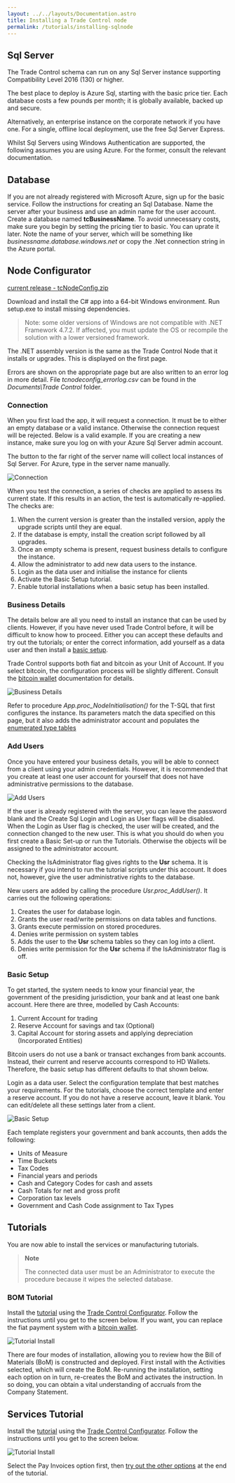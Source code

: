 ```yaml
---
layout: ../../layouts/Documentation.astro
title: Installing a Trade Control node
permalink: /tutorials/installing-sqlnode
---
```


## Sql Server

The Trade Control schema can run on any Sql Server instance supporting Compatibility Level 2016 (130) or higher.

The best place to deploy is Azure Sql, starting with the basic price tier. Each database costs a few pounds per month; it is globally available, backed up and secure.

Alternatively, an enterprise instance on the corporate network if you have one.
For a single, offline local deployment, use the free Sql Server Express. 

Whilst Sql Servers using Windows Authentication are supported, the following assumes you are using Azure. For the former, consult the relevant documentation.

## Database

If you are not already registered with Microsoft Azure, sign up for the basic service. 
Follow the instructions for creating an Sql Database. Name the server after your business and use an admin name for the user account. Create a database named **tcBusinessName**.  To avoid unnecessary costs, make sure you begin by setting the pricing tier to basic. You can uprate it later. Note the name of your server, which will be something like _businessname.database.windows.net_ or copy the .Net connection string in the Azure portal.

## Node Configurator

[current release - tcNodeConfig.zip](https://github.com/tradecontrol/sqlnode/releases)

Download and install the C# app into a 64-bit Windows environment. Run setup.exe to install missing dependencies.

> Note: some older versions of Windows are not compatible with .NET Framework 4.7.2. If affected, you must update the OS or recompile the solution with a lower versioned framework. 

The .NET assembly version is the same as the Trade Control Node that it installs or upgrades. This is displayed on the first page.

Errors are shown on the appropriate page but are also written to an error log in more detail. File _tcnodeconfig_errorlog.csv_ can be found in the _Documents\Trade Control_ folder.

### Connection

When you first load the app, it will request a connection. It must be to either an empty database or a valid instance. Otherwise the connection request will be rejected. Below is a valid example. If you are creating a new instance, make sure you log on with your Azure Sql Server admin account.

The button to the far right of the server name will collect local instances of Sql Server. For Azure, type in the server name manually.

![Connection](/images/tc_config_connection.png)

When you test the connection, a series of checks are applied to assess its current state. If this results in an action, the test is automatically re-applied. The checks are:

1. When the current version is greater than the installed version, apply the upgrade scripts until they are equal.
2. If the database is empty, install the creation script followed by all upgrades.
3. Once an empty schema is present, request business details to configure the instance.
4. Allow the administrator to add new data users to the instance.
5. Login as the data user and initialise the instance for clients 
6. Activate the Basic Setup tutorial.
7. Enable tutorial installations when a basic setup has been installed.

### Business Details

The details below are all you need to install an instance that can be used by clients. However, if you have never used Trade Control before, it will be difficult to know how to proceed. Either you can accept these defaults and try out the tutorials; or enter the correct information, add yourself as a data user and then install a [basic setup](#basic-setup).

Trade Control supports both fiat and bitcoin as your Unit of Account. If you select bitcoin, the configuration process will be slightly different. Consult the [bitcoin wallet](/tutorials/installing-bitcoin) documentation for details.

![Business Details](/images/tc_config_business_details.png)

Refer to procedure _App.proc_NodeInitialisation()_ for the T-SQL that first configures the instance. Its parameters match the data specified on this page, but it also adds the administrator account and populates the [enumerated type tables](https://github.com/tradecontrol/sqlnode/master/blob/docs/tc_coding_practice.md)
 
### Add Users

Once you have entered your business details, you will be able to connect from a client using your admin credentials. However, it is recommended that you create at least one user account for yourself that does not have administrative permissions to the database. 

![Add Users](/images/tc_config_add_users.png)

If the user is already registered with the server, you can leave the password blank and the Create Sql Login and Login as User flags will be disabled. When the Login as User flag is checked, the user will be created, and the connection changed to the new user. This is what you should do when you first create a Basic Set-up or run the Tutorials. Otherwise the objects will be assigned to the administrator account.

Checking the IsAdministrator flag gives rights to the **Usr** schema. It is necessary if you intend to run the tutorial scripts under this account. It does not, however, give the user administrative rights to the database.

New users are added by calling the procedure _Usr.proc_AddUser()_. It carries out the following operations:

1. Creates the user for database login.
2. Grants the user read/write permissions on data tables and functions. 
3. Grants execute permission on stored procedures.
4. Denies write permission on system tables
5. Adds the user to the **Usr** schema tables so they can log into a client. 
6. Denies write permission for the **Usr** schema if the IsAdministrator flag is off.

### Basic Setup

To get started, the system needs to know your financial year, the government of the presiding jurisdiction, your bank and at least one bank account. Here there are three, modelled by Cash Accounts:

1. Current Account for trading
2. Reserve Account for savings and tax (Optional)
3. Capital Account for storing assets and applying depreciation (Incorporated Entities)

Bitcoin users do not use a bank or transact exchanges from bank accounts. Instead, their current and reserve accounts correspond to HD Wallets. Therefore, the basic setup has different defaults to that shown below.

Login as a data user. Select the configuration template that best matches your requirements. For the tutorials, choose the correct template and enter a reserve account. If you do not have a reserve account, leave it blank. You can edit/delete all these settings later from a client. 

![Basic Setup](/images/tc_config_basic_setup.png)

Each template registers your government and bank accounts, then adds the following:

- Units of Measure
- Time Buckets
- Tax Codes
- Financial years and periods 
- Cash and Category Codes for cash and assets
- Cash Totals for net and gross profit
- Corporation tax levels
- Government and Cash Code assignment to Tax Types

## Tutorials

You are now able to install the services or manufacturing tutorials. 

> **Note**
>
> The connected data user must be an Administrator to execute the procedure because it wipes the selected database. 

### BOM Tutorial

Install the [tutorial](/tutorials/manufacturing) using the [Trade Control Configurator](#node-configurator). Follow the instructions until you get to the screen below. If you want, you can replace the fiat payment system with a [bitcoin wallet](/tutorials/bitcoin).

![Tutorial Install](/images/bom_install.png)

There are four modes of installation, allowing you to review how the Bill of Materials (BoM) is constructed and deployed. First install with the Activities selected, which will create the BoM. Re-running the installation, setting each option on in turn, re-creates the BoM and activates the instruction. In so doing, you can obtain a vital understanding of accruals from the Company Statement.

## Services Tutorial

Install the [tutorial](/tutorials/services) using the [Trade Control Configurator](#node-configurator). Follow the instructions until you get to the screen below.

![Tutorial Install](/images/services_install.png)

Select the Pay Invoices option first, then [try out the other options](/tutorials/services#install-options) at the end of the tutorial.

